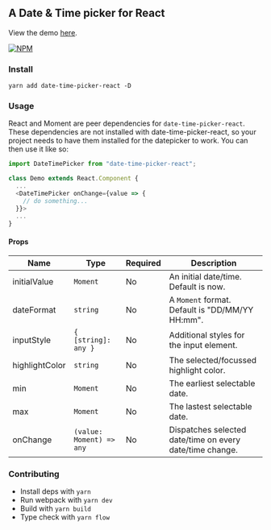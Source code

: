 ## A Date & Time picker for React

View the demo [here](https://kjkta.github.io/date-time-picker-react/).

[![NPM](https://nodei.co/npm/date-time-picker-react.png)](https://nodei.co/npm/date-time-picker-react/)

### Install

`yarn add date-time-picker-react -D`

### Usage

React and Moment are peer dependencies for `date-time-picker-react`. These dependencies are not installed with date-time-picker-react, so your project needs to have them installed for the datepicker to work. You can then use it like so:

```js
import DateTimePicker from "date-time-picker-react";

class Demo extends React.Component {
  ...
  <DateTimePicker onChange={value => {
    // do something...
  }}>
  ...
}
```

#### Props

Name | Type | Required | Description
---|---|---|---
initialValue | `Moment` | No | An initial date/time. Default is now.
dateFormat | `string` | No | A `Moment` format. Default is "DD/MM/YY HH:mm".
inputStyle | `{ [string]: any }` | No | Additional styles for the input element.
highlightColor | `string` | No | The selected/focussed highlight color.
min | `Moment` | No | The earliest selectable date.
max | `Moment` | No | The lastest selectable date.
onChange | `(value: Moment) => any` | No | Dispatches selected date/time on every date/time change.

### Contributing

- Install deps with `yarn`
- Run webpack with `yarn dev`
- Build with `yarn build`
- Type check with `yarn flow`